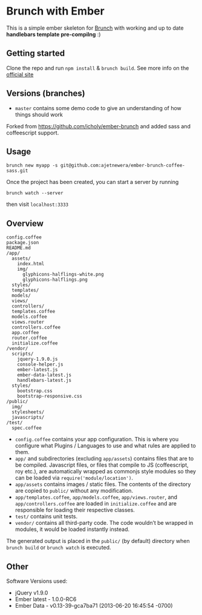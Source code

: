# Brunch with Ember
This is a simple ember skeleton for [Brunch](http://brunch.io/) with working and up to date **handlebars template pre-compilng** :)

## Getting started

Clone the repo and run `npm install` & `brunch build`.
See more info on the [official site](http://brunch.io)

## Versions (branches)

* `master` contains some demo code to give an understanding of how things should work

Forked from https://github.com/icholy/ember-brunch and added sass and coffeescript support. 

## Usage
    
    brunch new myapp -s git@github.com:ajetnewera/ember-brunch-coffee-sass.git



Once the project has been created, you can start a server by running

    brunch watch --server

then visit `localhost:3333`

## Overview

    config.coffee
    package.json
    README.md
    /app/
      assets/
        index.html
        img/
          glyphicons-halflings-white.png
          glyphicons-halflings.png
      styles/
      templates/
      models/
      views/
      controllers/
      templates.coffee
      models.coffee
      views.router
      controllers.coffee
      app.coffee
      router.coffee
      initialize.coffee
    /vendor/
      scripts/
        jquery-1.9.0.js
        console-helper.js
        ember-latest.js
        ember-data-latest.js
        handlebars-latest.js
      styles/
        bootstrap.css
        bootstrap-responsive.css
    /public/
      img/
      stylesheets/
      javascripts/
    /test/
      spec.coffee

* `config.coffee` contains your app configuration. This is where you configure what Plugins / Languages to use and what rules are applied to them.
* `app/` and subdirectories (excluding `app/assets`) contains files that are to be compiled. Javascript files, or files that compile to JS (coffeescript, roy etc.), are automatically wrapped as commonjs style modules so they can be loaded via `require('module/location')`.
* `app/assets` contains images / static files. The contents of the directory are copied to `public/` without any modification.
* `app/templates.coffee`, `app/models.coffee`, `app/views.router`, and `app/controllers.coffee` are loaded in `initialize.coffee` and are responsible for loading their respective classes.
* `test/` contains unit tests.
* `vendor/` contains all third-party code. The code wouldn’t be wrapped in
modules, it would be loaded instantly instead.

The generated output is placed in the `public/` (by default) directory when `brunch build` or `brunch watch` is executed.

## Other
Software Versions used:

* jQuery v1.9.0
* Ember latest - 1.0.0-RC6
* Ember Data - v0.13-39-gca7ba71 (2013-06-20 16:45:54 -0700)
